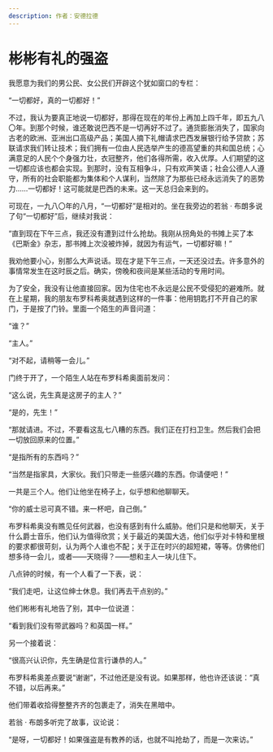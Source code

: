```yaml
---
description: 作者：安德拉德
---
```


# 彬彬有礼的强盗

我愿意为我们的男公民、女公民们开辟这个犹如窗口的专栏：

“一切都好，真的一切都好！”

不过，我认为要真正地说一切都好，那得在现在的年份上再加上四千年，即五九八〇年。到那个时候，谁还敢说巴西不是一切再好不过了。通货膨胀消失了，国家向古老的欧洲、亚洲出口高级产品；美国人摘下礼帽请求巴西发展银行给予贷款；苏联请求我们转让技术；我们拥有一位由人民选举产生的德高望重的共和国总统；心满意足的人民个个身强力壮，衣冠整齐，他们各得所需，收入优厚。人们期望的这一切都应该也都会实现。到那时，没有互相争斗，只有欢声笑语；社会公德人人遵守，所有的社会职能都为集体和个人谋利，当然除了为那些已经永远消失了的恶势力……一切都好！这可能就是巴西的未来。这一天总归会来到的。

可现在，一九八〇年的八月，“一切都好”是相对的。坐在我旁边的若翁 · 布朗多说了句“一切都好”后，继续对我说：

“直到现在下午三点，我还没有遭到过什么抢劫。我刚从拐角处的书摊上买了本《巴斯金》杂志，那书摊上次没被炸掉，就因为有运气，一切都好嘛！”

我劝他要小心，别那么大声说话。现在才是下午三点，一天还没过去。许多意外的事情常发生在这时辰之后。确实，傍晚和夜间是某些活动的专用时间。

为了安全，我没有让他直接回家。因为住宅也不永远是公民不受侵犯的避难所。就在上星期，我的朋友布罗科希奥就遇到这样的一件事：他用钥匙打不开自己的家门，于是按了门铃。里面一个陌生的声音问道：

“谁？”

“主人。”

“对不起，请稍等一会儿。”

门终于开了，一个陌生人站在布罗科希奥面前发问：

“这么说，先生真是这房子的主人？”

“是的，先生！”

“那就请进。不过，不要看这乱七八糟的东西。我们正在打扫卫生。然后我们会把一切放回原来的位置。”

“是指所有的东西吗？”

“当然是指家具，大家伙。我们只带走一些感兴趣的东西。你请便吧！”

一共是三个人。他们让他坐在椅子上，似乎想和他聊聊天。

“你的威士忌可真不错。来一杯吧，自己倒。”

布罗科希奥没有瞧见任何武器，也没有感到有什么威胁。他们只是和他聊天，关于什么爵士音乐，他们认为值得欣赏；关于最近的美国大选，他们似乎对卡特和里根的要求都很苛刻，认为两个人谁也不配；关于正在时兴的超短裙，等等。仿佛他们想多待一会儿，或者——天晓得？——想和主人一块儿住下。

八点钟的时候，有一个人看了一下表，说：

“我们走吧，让这位绅士休息。我们再去干点别的。”

他们彬彬有礼地告了别，其中一位说道：

“看到我们没有带武器吗？和英国一样。”

另一个接着说：

“很高兴认识你，先生确是位言行谦恭的人。”

布罗科希奥差点要说“谢谢”，不过他还是没有说。如果那样，他也许还该说：“真不错，以后再来。”

他们带着收拾得整整齐齐的包裹走了，消失在黑暗中。

若翁 · 布朗多听完了故事，议论说：

“是呀，一切都好！如果强盗是有教养的话，也就不叫抢劫了，而是一次来访。”
